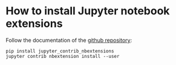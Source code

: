 # How to install Jupyter notebook extensions
Follow the documentation of the [github repository](https://github.com/ipython-contrib/jupyter_contrib_nbextensions):
```
pip install jupyter_contrib_nbextensions
jupyter contrib nbextension install --user
```

